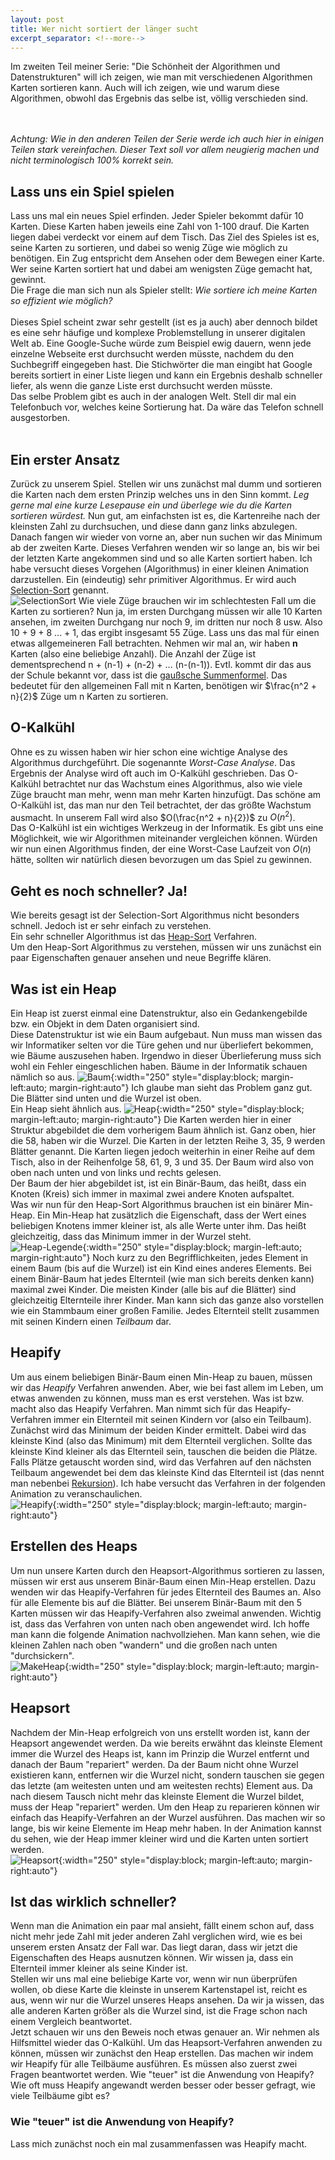 ```yaml
---
layout: post
title: Wer nicht sortiert der länger sucht
excerpt_separator: <!--more-->
---
```


Im zweiten Teil meiner Serie: "Die Schönheit der Algorithmen und Datenstrukturen" will ich zeigen, wie man mit verschiedenen Algorithmen Karten sortieren kann. Auch will ich zeigen, wie und warum diese Algorithmen, obwohl das Ergebnis das selbe ist, völlig verschieden sind.
<!--more-->
<br/><br/>
*Achtung: Wie in den anderen Teilen der Serie werde ich auch hier in einigen Teilen stark vereinfachen. Dieser Text soll vor allem neugierig machen und nicht terminologisch 100% korrekt sein.*

## Lass uns ein Spiel spielen
Lass uns mal ein neues Spiel erfinden. Jeder Spieler bekommt dafür 10 Karten. Diese Karten haben jeweils eine Zahl von 1-100 drauf. Die Karten liegen dabei verdeckt vor einem auf dem Tisch. 
Das Ziel des Spieles ist es, seine Karten zu sortieren, und dabei so wenig Züge wie möglich zu benötigen. Ein Zug entspricht dem Ansehen oder dem Bewegen einer Karte.
Wer seine Karten sortiert hat und dabei am wenigsten Züge gemacht hat, gewinnt.\
Die Frage die man sich nun als Spieler stellt: *Wie sortiere ich meine Karten so effizient wie möglich?*
<br/><br/>
Dieses Spiel scheint zwar sehr gestellt (ist es ja auch) aber dennoch bildet es eine sehr häufige und komplexe Problemstellung in unserer digitalen Welt ab. Eine Google-Suche würde zum Beispiel ewig dauern, wenn jede einzelne Webseite erst durchsucht werden müsste, nachdem du den Suchbegriff eingegeben hast. Die Stichwörter die man eingibt hat Google bereits sortiert in einer Liste liegen
und kann ein Ergebnis deshalb schneller liefer, als wenn die ganze Liste erst durchsucht werden müsste.\
Das selbe Problem gibt es auch in der analogen Welt. Stell dir mal ein Telefonbuch vor, welches keine Sortierung hat. Da wäre das Telefon schnell ausgestorben.
<br/><br/>

## Ein erster Ansatz
Zurück zu unserem Spiel. Stellen wir uns zunächst mal dumm und sortieren die Karten nach dem ersten Prinzip welches uns in den Sinn kommt. 
*Leg gerne mal eine kurze Lesepause ein und überlege wie du die Karten sortieren würdest.* Nun gut, am einfachsten ist es, die Kartenreihe nach der kleinsten Zahl zu durchsuchen, und diese dann
ganz links abzulegen. Danach fangen wir wieder von vorne an, aber nun suchen wir das Minimum ab der zweiten Karte. Dieses Verfahren wenden wir so lange an, bis wir bei der letzten Karte angekommen sind und so alle Karten sortiert haben. Ich habe versucht dieses Vorgehen (Algorithmus) in einer kleinen Animation darzustellen.
Ein (eindeutig) sehr primitiver Algorithmus. Er wird auch [Selection-Sort](https://de.wikipedia.org/wiki/Selectionsort) genannt.\
![SelectionSort](/images/sort/selectionSort.gif)
Wie viele Züge brauchen wir im schlechtesten Fall um die Karten zu sortieren? Nun ja, im ersten Durchgang müssen wir alle 10 Karten ansehen, im zweiten Durchgang nur noch 9, im dritten nur noch 8 usw. Also 10 + 9 + 8 ... + 1, das ergibt insgesamt 55 Züge. Lass uns das mal für einen etwas allgemeineren Fall betrachten. Nehmen wir mal an, wir haben **n** Karten (also eine beliebige Anzahl). Die Anzahl der Züge ist dementsprechend <nobr> n + (n-1) + (n-2) + ... (n-(n-1))</nobr>. Evtl. kommt dir das aus der Schule bekannt vor, dass ist die [gaußsche Summenformel](https://de.wikipedia.org/wiki/Gau%C3%9Fsche_Summenformel). Das bedeutet für den allgemeinen Fall mit n Karten, benötigen wir $\frac{n^2 + n}{2}$ Züge um n Karten zu sortieren.

## O-Kalkühl
Ohne es zu wissen haben wir hier schon eine wichtige Analyse des Algorithmus durchgeführt. Die sogenannte *Worst-Case Analyse*. Das Ergebnis der Analyse wird oft auch im O-Kalkühl geschrieben. Das O-Kalkühl betrachtet nur das Wachstum eines Algorithmus, also wie viele Züge braucht man mehr, wenn man mehr Karten hinzufügt. Das schöne am O-Kalkühl ist, das man nur den Teil betrachtet, der das größte Wachstum ausmacht. In unserem Fall wird also $O(\frac{n^2 + n}{2})$ zu $O(n^2)$.\
Das O-Kalkühl ist ein wichtiges Werkzeug in der Informatik. Es gibt uns eine Möglichkeit, wie wir Algorithmen miteinander vergleichen können. Würden wir nun einen Algorithmus finden, der eine Worst-Case Laufzeit von $O(n)$ hätte, sollten wir natürlich diesen bevorzugen um das Spiel zu gewinnen.

## Geht es noch schneller? Ja!
Wie bereits gesagt ist der Selection-Sort Algorithmus nicht besonders schnell. Jedoch ist er sehr einfach zu verstehen.\
Ein sehr schneller Algorithmus ist das [Heap-Sort](https://de.wikipedia.org/wiki/Heapsort) Verfahren.\
Um den Heap-Sort Algorithmus zu verstehen, müssen wir uns zunächst ein paar Eigenschaften genauer ansehen und neue Begriffe klären.

## Was ist ein Heap
Ein Heap ist zuerst einmal eine Datenstruktur, also ein Gedankengebilde bzw. ein Objekt in dem Daten organisiert sind.\
Diese Datenstruktur ist wie ein Baum aufgebaut. Nun muss man wissen das wir Informatiker selten vor die Türe gehen und nur überliefert bekommen, wie Bäume auszusehen haben. Irgendwo in dieser Überlieferung muss sich wohl ein Fehler eingeschlichen haben. Bäume in der Informatik schauen nämlich so aus.
![Baum](/images/sort/tree.png){:width="250" style="display:block; margin-left:auto; margin-right:auto"}
Ich glaube man sieht das Problem ganz gut. Die Blätter sind unten und die Wurzel ist oben.\
Ein Heap sieht ähnlich aus.
![Heap](/images/sort/Heap.png){:width="250" style="display:block; margin-left:auto; margin-right:auto"}
Die Karten werden hier in einer Struktur abgebildet die dem vorherigem Baum ähnlich ist. Ganz oben, hier die 58, haben wir die Wurzel. Die Karten in der letzten Reihe 3, 35, 9 werden Blätter genannt. Die Karten liegen jedoch weiterhin in einer Reihe auf dem Tisch, also in der Reihenfolge 58, 61, 9, 3 und 35. Der Baum wird also von oben nach unten und von links und rechts gelesen.\
Der Baum der hier abgebildet ist, ist ein Binär-Baum, das heißt, dass ein Knoten (Kreis) sich immer in maximal zwei andere Knoten aufspaltet.\
Was wir nun für den Heap-Sort Algorithmus brauchen ist ein binärer Min-Heap. Ein Min-Heap hat zusätzlich die Eigenschaft, dass der Wert eines beliebigen Knotens immer kleiner ist, als alle Werte unter ihm. Das heißt gleichzeitig, dass das Minimum immer in der Wurzel steht.
![Heap-Legende](/images/sort/HeapLegend.png){:width="250" style="display:block; margin-left:auto; margin-right:auto"}
Noch kurz zu den Begrifflichkeiten, jedes Element in einem Baum (bis auf die Wurzel) ist ein Kind eines anderes Elements. Bei einem Binär-Baum hat jedes Elternteil (wie man sich bereits denken kann) maximal zwei Kinder. Die meisten Kinder (alle bis auf die Blätter) sind gleichzeitig Elternteile ihrer Kinder. 
Man kann sich das ganze also vorstellen wie ein Stammbaum einer großen Familie. Jedes Elternteil stellt zusammen mit seinen Kindern einen *Teilbaum* dar. 

## Heapify
Um aus einem beliebigen Binär-Baum einen Min-Heap zu bauen, müssen wir das *Heapify* Verfahren anwenden. Aber, wie bei fast allem im Leben, um etwas anwenden 
zu können, muss man es erst verstehen. Was ist bzw. macht also das Heapify Verfahren. Man nimmt sich für das Heapify-Verfahren immer ein Elternteil mit seinen Kindern vor (also ein Teilbaum). Zunächst wird das Minimum der beiden Kinder ermittelt. Dabei wird das kleinste Kind (also das Minimum) mit dem Elternteil verglichen. Sollte das kleinste Kind kleiner als das Elternteil sein, tauschen die beiden die Plätze. Falls Plätze getauscht worden sind, wird das Verfahren auf den nächsten Teilbaum angewendet bei dem das kleinste Kind das Elternteil ist (das nennt man nebenbei [Rekursion](https://de.wikipedia.org/wiki/Rekursion)).
Ich habe versucht das Verfahren in der folgenden Animation zu veranschaulichen.\
![Heapify](/images/sort/heapify.gif){:width="250" style="display:block; margin-left:auto; margin-right:auto"}

## Erstellen des Heaps
Um nun unsere Karten durch den Heapsort-Algorithmus sortieren zu lassen, müssen wir erst aus unserem Binär-Baum einen Min-Heap erstellen.
Dazu wenden wir das Heapify-Verfahren für jedes Elternteil des Baumes an. Also für alle Elemente bis auf die Blätter. Bei unserem Binär-Baum mit den 5 Karten müssen wir das Heapify-Verfahren also zweimal anwenden. Wichtig ist, dass das Verfahren von unten nach oben angewendet wird. Ich hoffe man kann die folgende Animation nachvollziehen. Man kann sehen, wie die kleinen Zahlen nach oben "wandern" und die großen nach unten "durchsickern".\
![MakeHeap](/images/sort/makeHeap.gif){:width="250" style="display:block; margin-left:auto; margin-right:auto"}

## Heapsort
Nachdem der Min-Heap erfolgreich von uns erstellt worden ist, kann der Heapsort angewendet werden. Da wie bereits erwähnt das kleinste Element immer die Wurzel
des Heaps ist, kann im Prinzip die Wurzel entfernt und danach der Baum "repariert" werden. Da der Baum nicht ohne Wurzel existieren kann, entfernen wir die Wurzel nicht, sondern tauschen sie gegen das letzte (am weitesten unten und am weitesten rechts) Element aus. Da nach diesem Tausch nicht mehr das kleinste Element die Wurzel bildet, muss der Heap "repariert" werden. Um den Heap zu reparieren können wir einfach das Heapify-Verfahren an der Wurzel ausführen. 
Das machen wir so lange, bis wir keine Elemente im Heap mehr haben. In der Animation kannst du sehen, wie der Heap immer kleiner wird und die Karten unten sortiert werden.\
![Heapsort](/images/sort/heapsort.gif){:width="250" style="display:block; margin-left:auto; margin-right:auto"}

## Ist das wirklich schneller?
Wenn man die Animation ein paar mal ansieht, fällt einem schon auf, dass nicht mehr jede Zahl mit jeder anderen Zahl verglichen wird, wie es bei unserem ersten Ansatz der Fall war. Das liegt daran, dass wir jetzt die Eigenschaften des Heaps ausnutzen können. Wir wissen ja, dass ein Elternteil immer kleiner als seine Kinder ist. \
Stellen wir uns mal eine beliebige Karte vor, wenn wir nun überprüfen wollen, ob diese Karte die kleinste in unserem Kartenstapel ist, reicht es aus, wenn wir nur die Wurzel unseres Heaps ansehen. Da wir ja wissen, das alle anderen Karten größer als die Wurzel sind, ist die Frage schon nach einem Vergleich beantwortet. \
Jetzt schauen wir uns den Beweis noch etwas genauer an. Wir nehmen als Hilfsmittel wieder das O-Kalkühl. Um das Heapsort-Verfahren anwenden zu können, müssen wir zunächst den Heap erstellen. Das machen wir indem wir Heapify für alle Teilbäume ausführen. Es müssen also zuerst zwei Fragen beantwortet werden. Wie "teuer" ist die Anwendung von Heapify? Wie oft muss Heapify angewandt werden besser oder besser gefragt, wie viele Teilbäume gibt es?

### Wie "teuer" ist die Anwendung von Heapify?
Lass mich zunächst noch ein mal zusammenfassen was Heapify macht.  